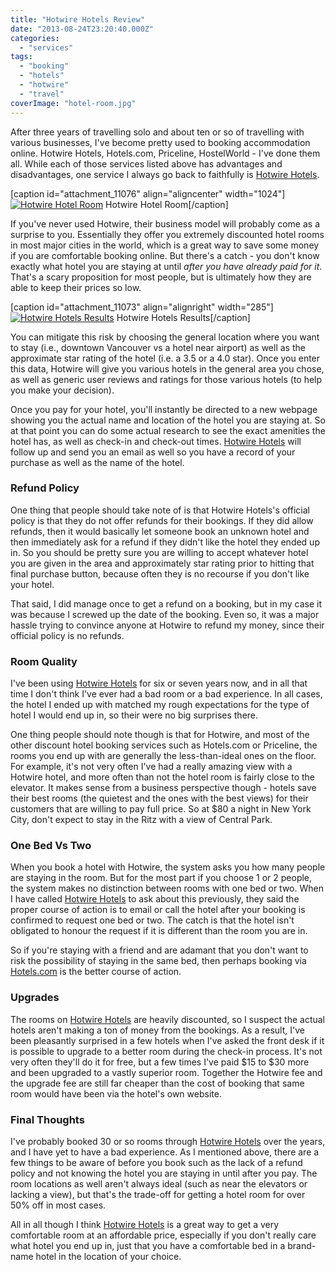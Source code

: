 ```yaml
---
title: "Hotwire Hotels Review"
date: "2013-08-24T23:20:40.000Z"
categories: 
  - "services"
tags: 
  - "booking"
  - "hotels"
  - "hotwire"
  - "travel"
coverImage: "hotel-room.jpg"
---
```


After three years of travelling solo and about ten or so of travelling with various businesses, I've become pretty used to booking accommodation online. Hotwire Hotels, Hotels.com, Priceline, HostelWorld - I've done them all. While each of those services listed above has advantages and disadvantages, one service I always go back to faithfully is [Hotwire Hotels](http://click.linksynergy.com/fs-bin/click?id=S3YtUdHkfIQ&offerid=215953.10000002&type=3&subid=0).

\[caption id="attachment\_11076" align="aligncenter" width="1024"\][![Hotwire Hotel Room](images/hotel-room-1024x682.jpg)](http://www.migratorynerd.com/wordpress/wp-content/uploads/2013/08/hotel-room.jpg) Hotwire Hotel Room\[/caption\]

If you've never used Hotwire, their business model will probably come as a surprise to you. Essentially they offer you extremely discounted hotel rooms in most major cities in the world, which is a great way to save some money if you are comfortable booking online. But there's a catch - you don't know exactly what hotel you are staying at until _after you have already paid for it_. That's a scary proposition for most people, but is ultimately how they are able to keep their prices so low.

\[caption id="attachment\_11073" align="alignright" width="285"\][![Hotwire Hotels Results](images/hotwire-hotels-results-285x300.jpg)](http://www.migratorynerd.com/wordpress/wp-content/uploads/2013/08/hotwire-hotels-results.jpg) Hotwire Hotels Results\[/caption\]

You can mitigate this risk by choosing the general location where you want to stay (i.e., downtown Vancouver vs a hotel near airport) as well as the approximate star rating of the hotel (i.e. a 3.5 or a 4.0 star). Once you enter this data, Hotwire will give you various hotels in the general area you chose, as well as generic user reviews and ratings for those various hotels (to help you make your decision).

Once you pay for your hotel, you'll instantly be directed to a new webpage showing you the actual name and location of the hotel you are staying at. So at that point you can do some actual research to see the exact amenities the hotel has, as well as check-in and check-out times. [Hotwire Hotels](http://click.linksynergy.com/fs-bin/click?id=S3YtUdHkfIQ&offerid=215953.10000002&type=3&subid=0) will follow up and send you an email as well so you have a record of your purchase as well as the name of the hotel.

### Refund Policy

One thing that people should take note of is that Hotwire Hotels's official policy is that they do not offer refunds for their bookings. If they did allow refunds, then it would basically let someone book an unknown hotel and then immediately ask for a refund if they didn't like the hotel they ended up in. So you should be pretty sure you are willing to accept whatever hotel you are given in the area and approximately star rating prior to hitting that final purchase button, because often they is no recourse if you don't like your hotel.

That said, I did manage once to get a refund on a booking, but in my case it was because I screwed up the date of the booking. Even so, it was a major hassle trying to convince anyone at Hotwire to refund my money, since their official policy is no refunds.

### Room Quality

I've been using [Hotwire Hotels](http://click.linksynergy.com/fs-bin/click?id=S3YtUdHkfIQ&offerid=215953.10000002&type=3&subid=0) for six or seven years now, and in all that time I don't think I've ever had a bad room or a bad experience. In all cases, the hotel I ended up with matched my rough expectations for the type of hotel I would end up in, so their were no big surprises there.

One thing people should note though is that for Hotwire, and most of the other discount hotel booking services such as Hotels.com or Priceline, the rooms you end up with are generally the less-than-ideal ones on the floor. For example, it's not very often I've had a really amazing view with a Hotwire hotel, and more often than not the hotel room is fairly close to the elevator. It makes sense from a business perspective though - hotels save their best rooms (the quietest and the ones with the best views) for their customers that are willing to pay full price. So at $80 a night in New York City, don't expect to stay in the Ritz with a view of Central Park.

### One Bed Vs Two

When you book a hotel with Hotwire, the system asks you how many people are staying in the room. But for the most part if you choose 1 or 2 people, the system makes no distinction between rooms with one bed or two. When I have called [Hotwire Hotels](http://click.linksynergy.com/fs-bin/click?id=S3YtUdHkfIQ&offerid=215953.10000002&type=3&subid=0) to ask about this previously, they said the proper course of action is to email or call the hotel after your booking is confirmed to request one bed or two. The catch is that the hotel isn't obligated to honour the request if it is different than the room you are in.

So if you're staying with a friend and are adamant that you don't want to risk the possibility of staying in the same bed, then perhaps booking via [Hotels.com](http://www.anrdoezrs.net/click-4154459-10429755) is the better course of action.

### Upgrades

The rooms on [Hotwire Hotels](http://click.linksynergy.com/fs-bin/click?id=S3YtUdHkfIQ&offerid=215953.10000002&type=3&subid=0) are heavily discounted, so I suspect the actual hotels aren't making a ton of money from the bookings. As a result, I've been pleasantly surprised in a few hotels when I've asked the front desk if it is possible to upgrade to a better room during the check-in process. It's not very often they'll do it for free, but a few times I've paid $15 to $30 more and been upgraded to a vastly superior room. Together the Hotwire fee and the upgrade fee are still far cheaper than the cost of booking that same room would have been via the hotel's own website.

### Final Thoughts

I've probably booked 30 or so rooms through [Hotwire Hotels](http://click.linksynergy.com/fs-bin/click?id=S3YtUdHkfIQ&offerid=215953.10000002&type=3&subid=0) over the years, and I have yet to have a bad experience. As I mentioned above, there are a few things to be aware of before you book such as the lack of a refund policy and not knowing the hotel you are staying in until after you pay. The room locations as well aren't always ideal (such as near the elevators or lacking a view), but that's the trade-off for getting a hotel room for over 50% off in most cases.

All in all though I think [Hotwire Hotels](http://click.linksynergy.com/fs-bin/click?id=S3YtUdHkfIQ&offerid=215953.10000002&type=3&subid=0) is a great way to get a very comfortable room at an affordable price, especially if you don't really care what hotel you end up in, just that you have a comfortable bed in a brand-name hotel in the location of your choice.
